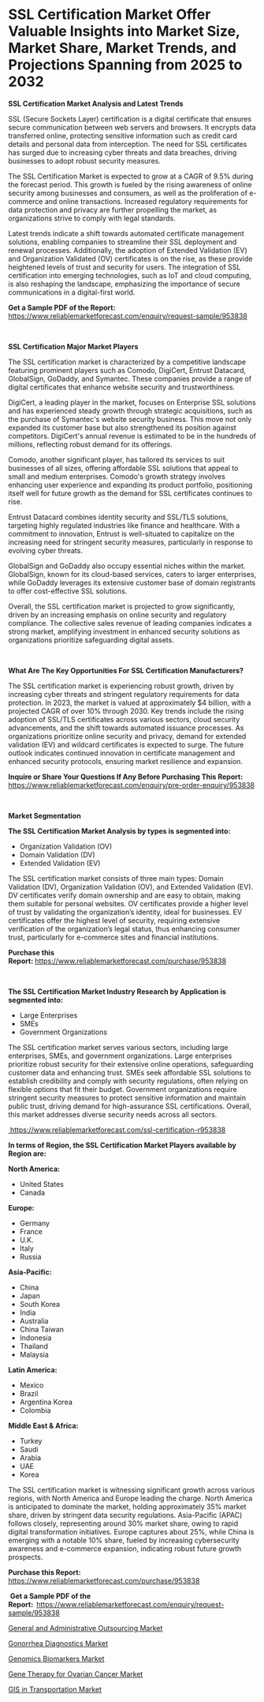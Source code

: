 <p><h1>SSL Certification Market Offer Valuable Insights into Market Size, Market Share, Market Trends, and Projections Spanning from 2025 to 2032</h1></p><p><strong>SSL Certification Market Analysis and Latest Trends</strong></p>
<p><p>SSL (Secure Sockets Layer) certification is a digital certificate that ensures secure communication between web servers and browsers. It encrypts data transferred online, protecting sensitive information such as credit card details and personal data from interception. The need for SSL certificates has surged due to increasing cyber threats and data breaches, driving businesses to adopt robust security measures.</p><p>The SSL Certification Market is expected to grow at a CAGR of 9.5% during the forecast period. This growth is fueled by the rising awareness of online security among businesses and consumers, as well as the proliferation of e-commerce and online transactions. Increased regulatory requirements for data protection and privacy are further propelling the market, as organizations strive to comply with legal standards.</p><p>Latest trends indicate a shift towards automated certificate management solutions, enabling companies to streamline their SSL deployment and renewal processes. Additionally, the adoption of Extended Validation (EV) and Organization Validated (OV) certificates is on the rise, as these provide heightened levels of trust and security for users. The integration of SSL certification into emerging technologies, such as IoT and cloud computing, is also reshaping the landscape, emphasizing the importance of secure communications in a digital-first world.</p></p>
<p><strong>Get a Sample PDF of the Report:&nbsp;</strong> <a href="https://www.reliablemarketforecast.com/enquiry/request-sample/953838?utm_campaign=1893&utm_medium=2&utm_source=Github&utm_content=ia&utm_term=07032025&utm_id=ssl-certification">https://www.reliablemarketforecast.com/enquiry/request-sample/953838</a></p>
<p>&nbsp;</p>
<p><strong>SSL Certification Major Market Players</strong></p>
<p><p>The SSL certification market is characterized by a competitive landscape featuring prominent players such as Comodo, DigiCert, Entrust Datacard, GlobalSign, GoDaddy, and Symantec. These companies provide a range of digital certificates that enhance website security and trustworthiness.</p><p>DigiCert, a leading player in the market, focuses on Enterprise SSL solutions and has experienced steady growth through strategic acquisitions, such as the purchase of Symantec's website security business. This move not only expanded its customer base but also strengthened its position against competitors. DigiCert's annual revenue is estimated to be in the hundreds of millions, reflecting robust demand for its offerings.</p><p>Comodo, another significant player, has tailored its services to suit businesses of all sizes, offering affordable SSL solutions that appeal to small and medium enterprises. Comodo's growth strategy involves enhancing user experience and expanding its product portfolio, positioning itself well for future growth as the demand for SSL certificates continues to rise.</p><p>Entrust Datacard combines identity security and SSL/TLS solutions, targeting highly regulated industries like finance and healthcare. With a commitment to innovation, Entrust is well-situated to capitalize on the increasing need for stringent security measures, particularly in response to evolving cyber threats.</p><p>GlobalSign and GoDaddy also occupy essential niches within the market. GlobalSign, known for its cloud-based services, caters to larger enterprises, while GoDaddy leverages its extensive customer base of domain registrants to offer cost-effective SSL solutions.</p><p>Overall, the SSL certification market is projected to grow significantly, driven by an increasing emphasis on online security and regulatory compliance. The collective sales revenue of leading companies indicates a strong market, amplifying investment in enhanced security solutions as organizations prioritize safeguarding digital assets.</p></p>
<p>&nbsp;</p>
<p><strong>What Are The Key Opportunities For SSL Certification Manufacturers?</strong></p>
<p><p>The SSL certification market is experiencing robust growth, driven by increasing cyber threats and stringent regulatory requirements for data protection. In 2023, the market is valued at approximately $4 billion, with a projected CAGR of over 10% through 2030. Key trends include the rising adoption of SSL/TLS certificates across various sectors, cloud security advancements, and the shift towards automated issuance processes. As organizations prioritize online security and privacy, demand for extended validation (EV) and wildcard certificates is expected to surge. The future outlook indicates continued innovation in certificate management and enhanced security protocols, ensuring market resilience and expansion.</p></p>
<p><strong>Inquire or Share Your Questions If Any Before Purchasing This Report:</strong> <a href="https://www.reliablemarketforecast.com/enquiry/pre-order-enquiry/953838?utm_campaign=1893&utm_medium=2&utm_source=Github&utm_content=ia&utm_term=07032025&utm_id=ssl-certification">https://www.reliablemarketforecast.com/enquiry/pre-order-enquiry/953838</a></p>
<p>&nbsp;</p>
<p><strong>Market Segmentation</strong></p>
<p><strong>The SSL Certification Market Analysis by types is segmented into:</strong></p>
<p><ul><li>Organization Validation (OV)</li><li>Domain Validation (DV)</li><li>Extended Validation (EV)</li></ul></p>
<p><p>The SSL certification market consists of three main types: Domain Validation (DV), Organization Validation (OV), and Extended Validation (EV). DV certificates verify domain ownership and are easy to obtain, making them suitable for personal websites. OV certificates provide a higher level of trust by validating the organization’s identity, ideal for businesses. EV certificates offer the highest level of security, requiring extensive verification of the organization’s legal status, thus enhancing consumer trust, particularly for e-commerce sites and financial institutions.</p></p>
<p><strong>Purchase this Report:&nbsp;</strong><a href="https://www.reliablemarketforecast.com/purchase/953838?utm_campaign=1893&utm_medium=2&utm_source=Github&utm_content=ia&utm_term=07032025&utm_id=ssl-certification">https://www.reliablemarketforecast.com/purchase/953838</a></p>
<p>&nbsp;</p>
<p><strong>The SSL Certification Market Industry Research by Application is segmented into:</strong></p>
<p><ul><li>Large Enterprises</li><li>SMEs</li><li>Government Organizations</li></ul></p>
<p><p>The SSL certification market serves various sectors, including large enterprises, SMEs, and government organizations. Large enterprises prioritize robust security for their extensive online operations, safeguarding customer data and enhancing trust. SMEs seek affordable SSL solutions to establish credibility and comply with security regulations, often relying on flexible options that fit their budget. Government organizations require stringent security measures to protect sensitive information and maintain public trust, driving demand for high-assurance SSL certifications. Overall, this market addresses diverse security needs across all sectors.</p></p>
<p><a href="https://www.reliablemarketforecast.com/ssl-certification-r953838?utm_campaign=1893&utm_medium=2&utm_source=Github&utm_content=ia&utm_term=07032025&utm_id=ssl-certification">&nbsp;https://www.reliablemarketforecast.com/ssl-certification-r953838</a></p>
<p><strong>In terms of Region, the SSL Certification Market Players available by Region are:</strong></p>
<p>
    <p> <strong> North America: </strong>
        <ul>
            <li>United States</li>
            <li>Canada</li>
        </ul>
        </p> 
    <p> <strong> Europe: </strong>
        <ul>
            <li>Germany</li>
            <li>France</li>
            <li>U.K.</li>
            <li>Italy</li>
            <li>Russia</li>
        </ul>
        </p> 
    <p> <strong> Asia-Pacific: </strong>
        <ul>
            <li>China</li>
            <li>Japan</li>
            <li>South Korea</li>
            <li>India</li>
            <li>Australia</li>
            <li>China Taiwan</li>
            <li>Indonesia</li>
            <li>Thailand</li>
            <li>Malaysia</li>
        </ul>
        </p> 
    <p> <strong> Latin America: </strong>
        <ul>
            <li>Mexico</li>
            <li>Brazil</li>
            <li>Argentina Korea</li>
            <li>Colombia</li>
        </ul>
        </p> 
    <p> <strong> Middle East & Africa: </strong>
        <ul>
            <li>Turkey</li>
            <li>Saudi</li>
            <li>Arabia</li>
            <li>UAE</li>
            <li>Korea</li>
        </ul>
    </p>
    </p>
<p><p>The SSL certification market is witnessing significant growth across various regions, with North America and Europe leading the charge. North America is anticipated to dominate the market, holding approximately 35% market share, driven by stringent data security regulations. Asia-Pacific (APAC) follows closely, representing around 30% market share, owing to rapid digital transformation initiatives. Europe captures about 25%, while China is emerging with a notable 10% share, fueled by increasing cybersecurity awareness and e-commerce expansion, indicating robust future growth prospects.</p></p>
<p><strong>Purchase this Report: </strong><a href="https://www.reliablemarketforecast.com/purchase/953838?utm_campaign=1893&utm_medium=2&utm_source=Github&utm_content=ia&utm_term=07032025&utm_id=ssl-certification">https://www.reliablemarketforecast.com/purchase/953838</a></p>
<p>&nbsp;<strong>Get a Sample PDF of the Report:&nbsp;&nbsp;</strong><a href="https://www.reliablemarketforecast.com/enquiry/request-sample/953838?utm_campaign=1893&utm_medium=2&utm_source=Github&utm_content=ia&utm_term=07032025&utm_id=ssl-certification">https://www.reliablemarketforecast.com/enquiry/request-sample/953838</a></p>
<p><strong></strong></p>
<p><p><a href="https://github.com/saguegrody74/Market-Research-Report-List-1/blob/main/general-and-administrative-outsourcing-market.md?utm_campaign=1893&utm_medium=2&utm_source=Github&utm_content=ia&utm_term=07032025&utm_id=ssl-certification">General and Administrative Outsourcing Market</a></p><p><a href="https://github.com/luerabollevc/Market-Research-Report-List-1/blob/main/gonorrhea-diagnostics-market.md?utm_campaign=1893&utm_medium=2&utm_source=Github&utm_content=ia&utm_term=07032025&utm_id=ssl-certification">Gonorrhea Diagnostics Market</a></p><p><a href="https://github.com/tornapruttuz/Market-Research-Report-List-1/blob/main/genomics-biomarkers-market.md?utm_campaign=1893&utm_medium=2&utm_source=Github&utm_content=ia&utm_term=07032025&utm_id=ssl-certification">Genomics Biomarkers Market</a></p><p><a href="https://github.com/yuukoleuda/Market-Research-Report-List-1/blob/main/gene-therapy-for-ovarian-cancer-market.md?utm_campaign=1893&utm_medium=2&utm_source=Github&utm_content=ia&utm_term=07032025&utm_id=ssl-certification">Gene Therapy for Ovarian Cancer Market</a></p><p><a href="https://github.com/denighoylen1/Market-Research-Report-List-1/blob/main/gis-in-transportation-market.md?utm_campaign=1893&utm_medium=2&utm_source=Github&utm_content=ia&utm_term=07032025&utm_id=ssl-certification">GIS in Transportation Market</a></p></p>